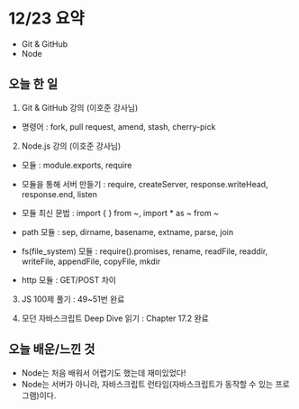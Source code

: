 # 12/23 요약
- Git & GitHub
- Node

## 오늘 한 일
1. Git & GitHub 강의 (이호준 강사님)

- 명령어 : fork, pull request, amend, stash, cherry-pick

2. Node.js 강의 (이호준 강사님)

- 모듈 : module.exports, require

- 모듈을 통해 서버 만들기 : require, createServer, response.writeHead, response.end, listen

- 모듈 최신 문법 : import { } from ~, import * as ~ from ~

- path 모듈 : sep, dirname, basename, extname, parse, join

- fs(file_system) 모듈 : require().promises, rename, readFile, readdir, writeFile, appendFile, copyFile, mkdir

- http 모듈 : GET/POST 차이

3. JS 100제 풀기 : 49~51번 완료

4. 모던 자바스크립트 Deep Dive 읽기 : Chapter 17.2 완료

 
## 오늘 배운/느낀 것
- Node는 처음 배워서 어렵기도 했는데 재미있었다!
- Node는 서버가 아니라, 자바스크립트 런타임(자바스크립트가 동작할 수 있는 프로그램)이다.
